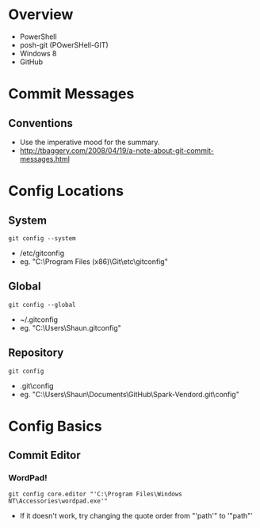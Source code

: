 # Overview

* PowerShell
* posh-git (POwerSHell-GIT)
* Windows 8
* GitHub

# Commit Messages

## Conventions

* Use the imperative mood for the summary.
* http://tbaggery.com/2008/04/19/a-note-about-git-commit-messages.html

# Config Locations 

## System

    git config --system
    
* /etc/gitconfig  
* eg. "C:\Program Files (x86)\Git\etc\gitconfig"

## Global

    git config --global
    
* ~/.gitconfig  
* eg. "C:\Users\Shaun\.gitconfig"

## Repository

    git config 

* .git\config  
* eg. "C:\Users\Shaun\Documents\GitHub\Spark-Vendord\.git\config"

# Config Basics

## Commit Editor

### WordPad!

    git config core.editor "'C:\Program Files\Windows NT\Accessories\wordpad.exe'"
    
* If it doesn't work, try changing the quote order from "'path'" to '"path"'
